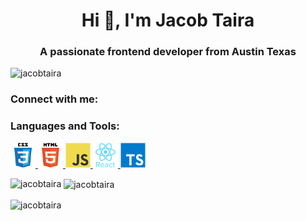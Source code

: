<h1 align="center">Hi 👋, I'm Jacob Taira</h1>
<h3 align="center">A passionate frontend developer from Austin Texas</h3>

<p align="left"> <img src="https://komarev.com/ghpvc/?username=jacobtaira&label=Profile%20views&color=0e75b6&style=flat" alt="jacobtaira" /> </p>

<h3 align="left">Connect with me:</h3>
<p align="left">
</p>

<h3 align="left">Languages and Tools:</h3>
<p align="left"> <a href="https://www.w3schools.com/css/" target="_blank" rel="noreferrer"> <img src="https://raw.githubusercontent.com/devicons/devicon/master/icons/css3/css3-original-wordmark.svg" alt="css3" width="40" height="40"/> </a> <a href="https://www.w3.org/html/" target="_blank" rel="noreferrer"> <img src="https://raw.githubusercontent.com/devicons/devicon/master/icons/html5/html5-original-wordmark.svg" alt="html5" width="40" height="40"/> </a> <a href="https://developer.mozilla.org/en-US/docs/Web/JavaScript" target="_blank" rel="noreferrer"> <img src="https://raw.githubusercontent.com/devicons/devicon/master/icons/javascript/javascript-original.svg" alt="javascript" width="40" height="40"/> </a> <a href="https://reactjs.org/" target="_blank" rel="noreferrer"> <img src="https://raw.githubusercontent.com/devicons/devicon/master/icons/react/react-original-wordmark.svg" alt="react" width="40" height="40"/> </a> <a href="https://www.typescriptlang.org/" target="_blank" rel="noreferrer"> <img src="https://raw.githubusercontent.com/devicons/devicon/master/icons/typescript/typescript-original.svg" alt="typescript" width="40" height="40"/> </a> </p>

<p><img align="left" src="https://github-readme-stats.vercel.app/api/top-langs?username=jacobtaira&show_icons=true&locale=en&layout=compact" alt="jacobtaira" /></p>

<p>&nbsp;<img align="center" src="https://github-readme-stats.vercel.app/api?username=jacobtaira&show_icons=true&locale=en" alt="jacobtaira" /></p>

<p><img align="center" src="https://github-readme-streak-stats.herokuapp.com/?user=jacobtaira&" alt="jacobtaira" /></p>
